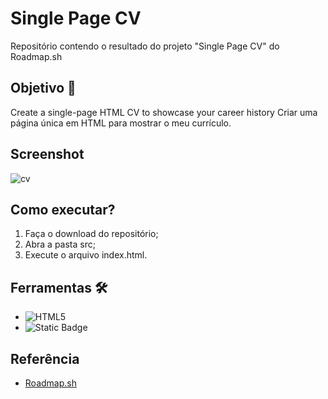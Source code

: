 # Single Page CV
Repositório contendo o resultado do projeto "Single Page CV" do Roadmap.sh

## Objetivo 🎯
Create a single-page HTML CV to showcase your career history
Criar uma página única em HTML para mostrar o meu currículo.

## Screenshot
![cv](https://github.com/user-attachments/assets/f5c9816b-d473-45fe-8c68-f123bc18d558)

## Como executar?
1. Faça o download do repositório;
2. Abra a pasta src;
3. Execute o arquivo index.html.

## Ferramentas 🛠️
- ![HTML5](https://img.shields.io/badge/HTML5-E34F26?style=for-the-badge&logo=html5&logoColor=white)
- ![Static Badge](https://img.shields.io/badge/Sublime%20Text%20-%20gray?style=for-the-badge&logo=sublimetext&logoColor=%23FF9800&logoSize=auto)

## Referência
- [Roadmap.sh](https://roadmap.sh/projects/single-page-cv)